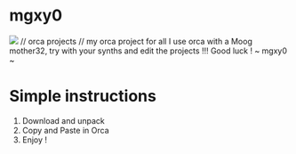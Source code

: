 # mgxy0
<img src=![orc](https://github.com/mgxy0/Orca-Projects/assets/127632468/e8c1c42e-a151-4115-b55e-8781b227c9e4)/>
// orca projects //
my orca project for all
I use orca with a Moog mother32, try with your synths and edit the projects !!! Good luck !
~ mgxy0 ~

# Simple instructions

1. Download and unpack 
2. Copy and Paste in Orca
3. Enjoy !
